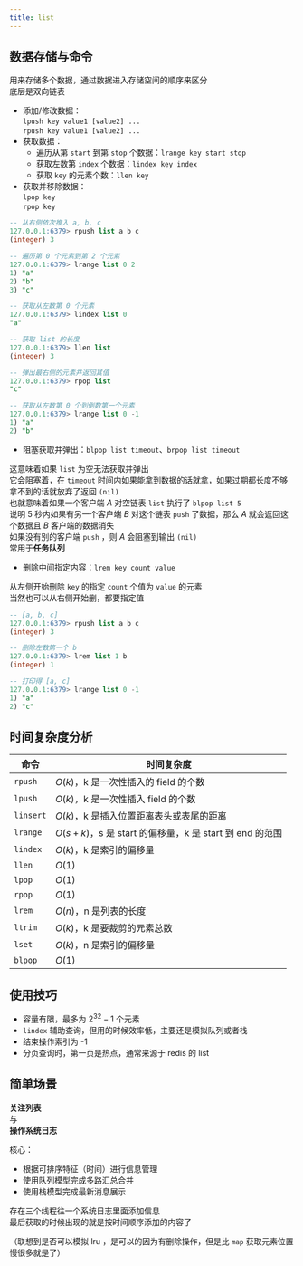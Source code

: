 ```yaml
---
title: list
---
```


## 数据存储与命令

用来存储多个数据，通过数据进入存储空间的顺序来区分  
底层是双向链表  

- 添加/修改数据：<br>`lpush key value1 [value2] ...`<br>`rpush key value1 [value2] ...`  
- 获取数据：
  - 遍历从第 `start` 到第 `stop` 个数据：`lrange key start stop`
  - 获取左数第 `index` 个数据：`lindex key index`
  - 获取 `key` 的元素个数：`llen key`  
- 获取并移除数据：<br>`lpop key`<br>`rpop key`  

<p></p>

```sql
-- 从右侧依次推入 a, b, c
127.0.0.1:6379> rpush list a b c
(integer) 3

-- 遍历第 0 个元素到第 2 个元素
127.0.0.1:6379> lrange list 0 2
1) "a"
2) "b"
3) "c"

-- 获取从左数第 0 个元素
127.0.0.1:6379> lindex list 0
"a"

-- 获取 list 的长度
127.0.0.1:6379> llen list
(integer) 3

-- 弹出最右侧的元素并返回其值
127.0.0.1:6379> rpop list
"c"

-- 获取从左数第 0 个到倒数第一个元素
127.0.0.1:6379> lrange list 0 -1
1) "a"
2) "b"
```

- 阻塞获取并弹出：`blpop list timeout`、`brpop list timeout`  

这意味着如果 `list` 为空无法获取并弹出    
它会阻塞着，在 `timeout` 时间内如果能拿到数据的话就拿，如果过期都长度不够拿不到的话就放弃了返回 `(nil)`  
也就意味着如果一个客户端 $A$ 对空链表 `list` 执行了 `blpop list 5`  
说明 5 秒内如果有另一个客户端 $B$ 对这个链表 `push` 了数据，那么 $A$ 就会返回这个数据且 $B$ 客户端的数据消失  
如果没有别的客户端 `push` ，则 $A$ 会阻塞到输出 `(nil)`    
常用于**任务队列**  

- 删除中间指定内容：`lrem key count value`  
  
从左侧开始删除 `key` 的指定 `count` 个值为 `value` 的元素  
当然也可以从右侧开始删，都要指定值

```sql
-- [a, b, c]
127.0.0.1:6379> rpush list a b c
(integer) 3

-- 删除左数第一个 b 
127.0.0.1:6379> lrem list 1 b
(integer) 1

-- 打印得 [a, c]
127.0.0.1:6379> lrange list 0 -1
1) "a"
2) "c"
```

## 时间复杂度分析

命令	|时间复杂度
-|-
`rpush`	|$O(k)$，k 是一次性插入的 field 的个数
`lpush`	|$O(k)$，k 是一次性插入 field 的个数
`linsert`	|$O(k)$，k 是插入位置距离表头或表尾的距离
`lrange`	|$O(s+k)$，s 是 start 的偏移量，k 是 start 到 end 的范围
`lindex`	|$O(k)$，k 是索引的偏移量
`llen`	|$O(1)$
`lpop`	|$O(1)$
`rpop`	|$O(1)$
`lrem`	|$O(n)$，n 是列表的长度
`ltrim`	|$O(k)$，k 是要裁剪的元素总数
`lset`	|$O(k)$，n 是索引的偏移量
`blpop`	|$O(1)$

## 使用技巧

- 容量有限，最多为 $2^{32}-1$ 个元素
- `lindex` 辅助查询，但用的时候效率低，主要还是模拟队列或者栈
- 结束操作索引为 -1  
- 分页查询时，第一页是热点，通常来源于 redis 的 list

## 简单场景

**关注列表**  
与  
**操作系统日志**  

核心：
- 根据可排序特征（时间）进行信息管理   
- 使用队列模型完成多路汇总合并
- 使用栈模型完成最新消息展示  

存在三个线程往一个系统日志里面添加信息  
最后获取的时候出现的就是按时间顺序添加的内容了  
  
（联想到是否可以模拟 lru ，是可以的因为有删除操作，但是比 `map` 获取元素位置慢很多就是了）  